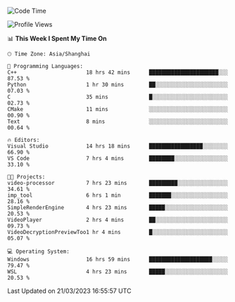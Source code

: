 <!--START_SECTION:waka-->
![Code Time](http://img.shields.io/badge/Code%20Time-787%20hrs%2044%20mins-blue)

![Profile Views](http://img.shields.io/badge/Profile%20Views-0-blue)

📊 **This Week I Spent My Time On** 

```text
🕑︎ Time Zone: Asia/Shanghai

💬 Programming Languages: 
C++                      18 hrs 42 mins      ██████████████████████░░░   87.53 % 
Python                   1 hr 30 mins        ██░░░░░░░░░░░░░░░░░░░░░░░   07.03 % 
C                        35 mins             █░░░░░░░░░░░░░░░░░░░░░░░░   02.73 % 
CMake                    11 mins             ░░░░░░░░░░░░░░░░░░░░░░░░░   00.90 % 
Text                     8 mins              ░░░░░░░░░░░░░░░░░░░░░░░░░   00.64 % 

🔥 Editors: 
Visual Studio            14 hrs 18 mins      █████████████████░░░░░░░░   66.90 % 
VS Code                  7 hrs 4 mins        ████████░░░░░░░░░░░░░░░░░   33.10 % 

🐱‍💻 Projects: 
video-processor          7 hrs 23 mins       █████████░░░░░░░░░░░░░░░░   34.61 % 
imp_tool                 6 hrs 1 min         ███████░░░░░░░░░░░░░░░░░░   28.16 % 
SimpleRenderEngine       4 hrs 23 mins       █████░░░░░░░░░░░░░░░░░░░░   20.53 % 
VideoPlayer              2 hrs 4 mins        ██░░░░░░░░░░░░░░░░░░░░░░░   09.73 % 
VideoDecryptionPreviewToo1 hr 4 mins         █░░░░░░░░░░░░░░░░░░░░░░░░   05.07 % 

💻 Operating System: 
Windows                  16 hrs 59 mins      ████████████████████░░░░░   79.47 % 
WSL                      4 hrs 23 mins       █████░░░░░░░░░░░░░░░░░░░░   20.53 % 
```


 Last Updated on 21/03/2023 16:55:57 UTC
<!--END_SECTION:waka-->